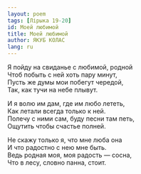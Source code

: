 ```yaml
---
layout: poem
tags: [Лірыка 19-20]
id: Моей любимой
title: Моей любимой
author: ЯКУБ КОЛАС
lang: ru
---
```



Я пойду на свиданье с любимой, родной  
Чтоб побыть с ней хоть пару минут,  
Пусть же думы мои побегут чередой,  
Так, как тучи на небе плывут.  

И я волю им дам, где им любо лететь,  
Как летали всегда только к ней.  
Полечу с ними сам, буду песни там петь,  
Ощутить чтобы счастье полней.  

Не скажу только я, что мне люба она  
И что радостно с нею мне быть.  
Ведь родная моя, моя радость — сосна,  
Что в лесу, словно панна, стоит.  
